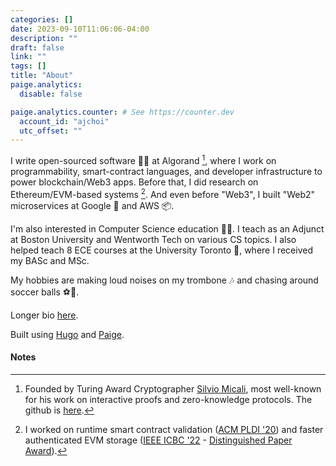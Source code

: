 ```yaml
---
categories: []
date: 2023-09-10T11:06:06-04:00
description: ""
draft: false
link: ""
tags: []
title: "About"
paige.analytics:
  disable: false 

paige.analytics.counter: # See https://counter.dev
  account_id: "ajchoi"
  utc_offset: ""
---
```


I write open-sourced software 🧑‍💻 at Algorand [^1], where I work on programmability, smart-contract languages, and developer infrastructure to power blockchain/Web3 apps. Before that, I did research on Ethereum/EVM-based systems [^2]. And even before "Web3", I built "Web2" microservices at Google 🔎 and AWS 📦.

I'm also interested in Computer Science education 🧑‍🏫. I teach as an Adjunct at Boston University and Wentworth Tech on various CS topics. I also helped teach 8 ECE courses at the University Toronto 🍁, where I received my BASc and MSc.

My hobbies are making loud noises on my trombone 🎶 and chasing around soccer balls ⚽🏃.

Longer bio [here](https://andrewjeminchoi.github.io).

Built using [Hugo](https://gohugo.io/) and [Paige](https://github.com/willfaught/paige).

#### Notes

[^1]: Founded by Turing Award Cryptographer [Silvio Micali](https://en.wikipedia.org/wiki/Silvio_Micali), most well-known for his work on interactive proofs and zero-knowledge protocols. The github is [here](https://github.com/algorand).

[^2]: I worked on runtime smart contract validation ([ACM PLDI '20](https://dl.acm.org/doi/10.1145/3385412.3385982)) and faster authenticated EVM storage ([IEEE ICBC '22](https://doi.org/10.1109/ICBC54727.2022.9805484) - [Distinguished Paper Award](https://icbc2022.ieee-icbc.org/program/distinguished-papers)).

